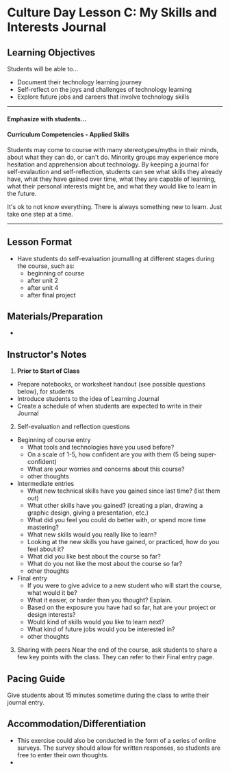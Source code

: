 # Culture Day Lesson C: My Skills and Interests Journal

## Learning Objectives
Students will be able to...
* Document their technology learning journey
* Self-reflect on the joys and challenges of technology learning
* Explore future jobs and careers that involve technology skills

---
#### Emphasize with students...

#### Curriculum Competencies - Applied Skills

Students may come to course with many stereotypes/myths in their minds, about what they can do, or can't do.  Minority groups may experience more hesitation and apprehension about technology.  By keeping a journal for self-evalaution and self-reflection,  students can see what skills they already have, what they have gained over time, what they are capable of learning, what their personal interests might be, and what they would like to learn in the future. 

It's ok to not know everything.  There is always something new to learn.  Just take one step at a time. 

---

## Lesson Format
* Have students do self-evaluation journalling at different stages during the course, such as:
  * beginning of course
  * after unit 2
  * after unit 4
  * after final project

## Materials/Preparation
* 

## Instructor's Notes
1.  **Prior to Start of Class**
  * Prepare notebooks, or worksheet handout (see possible questions below), for students
  * Introduce students to the idea of Learning Journal
  * Create a schedule of when students are expected to write in their Journal
  
2. Self-evaluation and reflection questions
  * Beginning of course entry
      * What tools and technologies have you used before?
      * On a scale of 1-5, how confident are you with them (5 being super-confident)
      * What are your worries and concerns about this course?
      * other thoughts
  * Intermediate entries
      * What new technical skills have you gained since last time?  (list them out)
      * What other skills have you gained?  (creating a plan, drawing a graphic design, giving a presentation, etc.)
      * What did you feel you could do better with, or spend more time mastering?
      * What new skills would you really like to learn?
      * Looking at the new skills you have gained, or practiced, how do you feel about it?
      * What did you like best about the course so far?
      * What do you not like the most about the course so far?
      * other thoughts
  * Final entry
      * If you were to give advice to a new student who will start the course, what would it be?
      * What it easier, or harder than you thought?  Explain.
      * Based on the exposure you have had so far, hat are your project or design interests?
      * Would kind of skills would you like to learn next?
      * What kind of future jobs would you be interested in?
      * other thoughts
 
 3.  Sharing with peers
 Near the end of the course, ask students to share a few key points with the class.
 They can refer to their Final entry page. 

## Pacing Guide
Give students about 15 minutes sometime during the class to write their journal entry.


## Accommodation/Differentiation
* This exercise could also be conducted in the form of a series of online surveys.  The survey should allow for written responses, so students are free to enter their own thoughts.
* 

